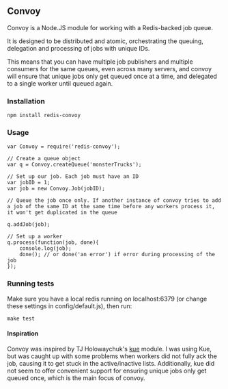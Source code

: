 ## Convoy

Convoy is a Node.JS module for working with a Redis-backed job queue.

It is designed to be distributed and atomic, orchestrating the queuing, delegation and processing of jobs with unique IDs. 

This means that you can have multiple job publishers and multiple consumers for the same queues, even across many servers, and convoy will ensure that unique jobs only get queued once at a time, and delegated to a single worker until queued again.

### Installation
    npm install redis-convoy

### Usage

````
var Convoy = require('redis-convoy');

// Create a queue object
var q = Convoy.createQueue('monsterTrucks');

// Set up our job. Each job must have an ID
var jobID = 1;
var job = new Convoy.Job(jobID);

// Queue the job once only. If another instance of convoy tries to add a job of the same ID at the same time before any workers process it, it won't get duplicated in the queue

q.addJob(job);

// Set up a worker
q.process(function(job, done){
	console.log(job);
	done(); // or done('an error') if error during processing of the job
});

````

### Running tests
Make sure you have a local redis running on localhost:6379 (or change these settings in config/default.js), then run:

    make test


#### Inspiration

Convoy was inspired by TJ Holowaychuk's [kue](https://github.com/LearnBoost/kue) module. I was using Kue, but was caught up with some problems when workers did not fully ack the job, causing it to get stuck in the active/inactive lists. Additionally, kue did not seem to offer convenient support for ensuring unique jobs only get queued once, which is the main focus of convoy.